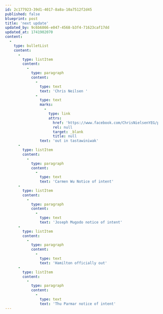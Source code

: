 ```yaml
---
id: 2c177923-39d1-4017-8a8a-10a7512f2d45
published: false
blueprint: post
title: 'next update'
updated_by: 9c6b6866-e047-4568-b3f4-71623caf17dd
updated_at: 1741902070
content:
  -
    type: bulletList
    content:
      -
        type: listItem
        content:
          -
            type: paragraph
            content:
              -
                type: text
                text: 'Chris Neilsen '
              -
                type: text
                marks:
                  -
                    type: link
                    attrs:
                      href: 'https://www.facebook.com/ChrisNielsenYEG/posts/pfbid028z2Zht5cLWyTJz9dY5oqiKKuoKGozrSC73PgR3TA6quFGNg6CS1JEtqS83e4byE2l?__cft__[0]=AZWtmfSNpJwRZ5CuhjvpNoBCRUxaH1GpwMYNkz0fEldlnoUjujPc5qpBq0ptQI0okI6r7TteJRAxdN5PuNuTow-a7ipi0RH7iScCEyBT_FZHJNKggxCeKBTsCReoRdX9FtYUPNYKgXa46PulFb8Ic4MT0_tBFfAnROEToMa_dF6s9caXNKR5U21TSWZod7fJfQw&__tn__=%2CO%2CP-R'
                      rel: null
                      target: _blank
                      title: null
                text: 'out in tastawiniwak'
      -
        type: listItem
        content:
          -
            type: paragraph
            content:
              -
                type: text
                text: 'Carmen Wu Notice of intent'
      -
        type: listItem
        content:
          -
            type: paragraph
            content:
              -
                type: text
                text: 'Joseph Mugodo notice of intent'
      -
        type: listItem
        content:
          -
            type: paragraph
            content:
              -
                type: text
                text: 'Hamilton officially out'
      -
        type: listItem
        content:
          -
            type: paragraph
            content:
              -
                type: text
                text: 'Thu Parmar notice of intent'
---
```

